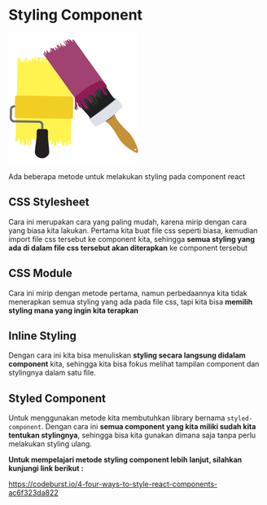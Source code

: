 # Styling Component

![styling-component](styling-component.png)

Ada beberapa metode untuk melakukan styling pada component react

## CSS Stylesheet

Cara ini merupakan cara yang paling mudah, karena mirip dengan cara yang biasa kita lakukan. Pertama kita buat file css seperti biasa, kemudian import file css tersebut ke component kita, sehingga **semua styling yang ada di dalam file css tersebut akan diterapkan** ke component tersebut

## CSS Module

Cara ini mirip dengan metode pertama, namun perbedaannya kita tidak menerapkan semua styling yang ada pada file css, tapi kita bisa **memilih styling mana yang ingin kita terapkan**

## Inline Styling

Dengan cara ini kita bisa menuliskan **styling secara langsung didalam component** kita, sehingga kita bisa fokus melihat tampilan component dan stylingnya dalam satu file.

## Styled Component

Untuk menggunakan metode kita membutuhkan library bernama `styled-component`. Dengan cara ini **semua component yang kita miliki sudah kita tentukan stylingnya**, sehingga bisa kita gunakan dimana saja tanpa perlu melakukan styling ulang.

**Untuk mempelajari metode styling component lebih lanjut, silahkan kunjungi link berikut :**

https://codeburst.io/4-four-ways-to-style-react-components-ac6f323da822
